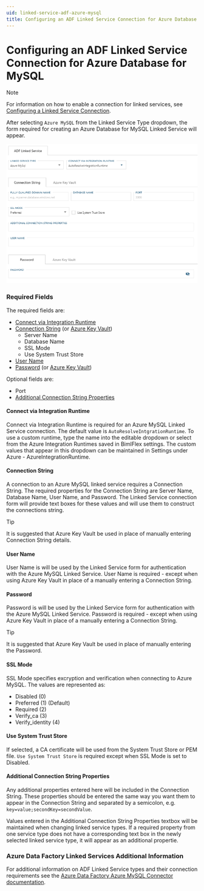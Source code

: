 ```yaml
---
uid: linked-service-adf-azure-mysql
title: Configuring an ADF Linked Service Connection for Azure Database for MySQL
---
```

# Configuring an ADF Linked Service Connection for Azure Database for MySQL

> [!NOTE]
> For information on how to enable a connection for linked services, see [Configuring a Linked Service Connection](create-linked-service-connection.md).

[//]: # (TODO List of stages, connection types, and system types that can use Azure MySQL)

After selecting `Azure MySQL` from the Linked Service Type dropdown, the form required for creating an Azure Database for MySQL Linked Service will appear.

![Azure MySQL Linked Service Form -center -50%](images/bimlflex-ss-app-connections-azure-mysql-form.png "Azure MySQL Linked Service Form")

### Required Fields

The required fields are:

+ [Connect via Integration Runtime](#connect-via-integration-runtime)
+ [Connection String](#connection-string) (or [Azure Key Vault](create-linked-service-connection.md#azure-data-factory-linked-services-and-azure-key-vault))
  + Server Name
  + Database Name
  + SSL Mode
  + Use System Trust Store
+ [User Name](#user-name)
+ [Password](#password) (or [Azure Key Vault](create-linked-service-connection.md#azure-data-factory-linked-services-and-azure-key-vault))

Optional fields are:

+ Port
+ [Additional Connection String Properties](#additional-connection-string-properties)

#### Connect via Integration Runtime

Connect via Integration Runtime is required for an Azure MySQL Linked Service connection. The default value is `AutoResolveIntgrationRuntime`. To use a custom runtime, type the name into the editable dropdown or select from the Azure Integration Runtimes saved in BimlFlex settings. The custom values that appear in this dropdown can be maintained in Settings under Azure - AzureIntegrationRuntime.

#### Connection String

A connection to an Azure MySQL linked service requires a Connection String. The required properties for the Connection String are Server Name, Database Name, User Name, and Password. The Linked Service connection form will provide text boxes for these values and will use them to construct the connections string.

> [!TIP]
> It is suggested that Azure Key Vault be used in place of manually entering Connection String details.

#### User Name

User Name is will be used by the Linked Service form for authentication with the Azure MySQL Linked Service. User Name is required - except when using Azure Key Vault in place of a manually entering a Connection String.

#### Password

Password is will be used by the Linked Service form for authentication with the Azure MySQL Linked Service. Password is required - except when using Azure Key Vault in place of a manually entering a Connection String.

> [!TIP]
> It is suggested that Azure Key Vault be used in place of manually entering the Password.

#### SSL Mode

SSL Mode specifies excryption and verification when connecting to Azure MySQL. The values are represented as:

+ Disabled (0)
+ Preferred (1) (Default)
+ Required (2)
+ Verify_ca (3)
+ Verify_identity (4)

#### Use System Trust Store

If selected, a CA certificate will be used from the System Trust Store or PEM file. `Use System Trust Store` is required except when SSL Mode is set to Disabled.

#### Additional Connection String Properties

Any additional properties entered here will be included in the Connection String. These properties should be entered the same way you want them to appear in the Connection String and separated by a semicolon, e.g. `key=value;secondKey=secondValue`.

Values entered in the Additional Connection String Properties textbox will be maintained when changing linked service types. If a required property from one service type does not have a corresponding text box in the newly selected linked service type, it will appear as an additional propertie.

### Azure Data Factory Linked Services Additional Information

For additional information on ADF Linked Service types and their connection requirements see the [Azure Data Factory Azure MySQL Connector documentation](https://docs.microsoft.com/en-us/azure/data-factory/connector-azure-database-for-mysql).

